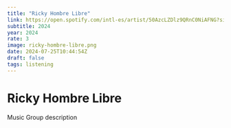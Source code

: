 ```yaml
---
title: "Ricky Hombre Libre"
link: https://open.spotify.com/intl-es/artist/50AzcLZDlz9QRnC0NiAFNG?si=tHC7MuiEQ8WMvC2w_wlavA
subtitle: 2024
year: 2024
rate: 3
image: ricky-hombre-libre.png
date: 2024-07-25T10:44:54Z
draft: false
tags: listening
---
```


# Ricky Hombre Libre

Music Group description

